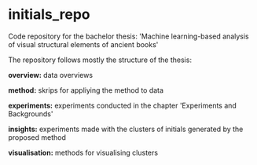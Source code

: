 # initials_repo
Code repository for the bachelor thesis: 'Machine learning-based analysis of visual structural elements of ancient books' 

The repository follows mostly the structure of the thesis: 

**overview:** data overviews

**method:** skrips for appliying the method to data

**experiments:** experiments conducted in the chapter 'Experiments and Backgrounds'

**insights:** experiments made with the clusters of initials generated by the proposed method

**visualisation:** methods for visualising clusters

